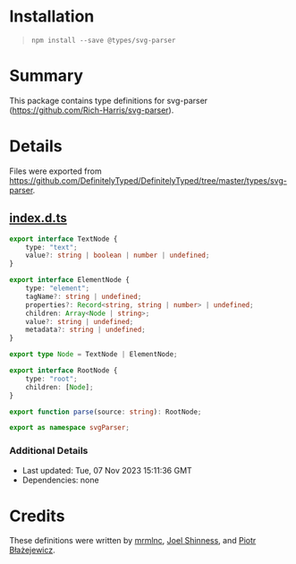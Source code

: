 # Installation
> `npm install --save @types/svg-parser`

# Summary
This package contains type definitions for svg-parser (https://github.com/Rich-Harris/svg-parser).

# Details
Files were exported from https://github.com/DefinitelyTyped/DefinitelyTyped/tree/master/types/svg-parser.
## [index.d.ts](https://github.com/DefinitelyTyped/DefinitelyTyped/tree/master/types/svg-parser/index.d.ts)
````ts
export interface TextNode {
    type: "text";
    value?: string | boolean | number | undefined;
}

export interface ElementNode {
    type: "element";
    tagName?: string | undefined;
    properties?: Record<string, string | number> | undefined;
    children: Array<Node | string>;
    value?: string | undefined;
    metadata?: string | undefined;
}

export type Node = TextNode | ElementNode;

export interface RootNode {
    type: "root";
    children: [Node];
}

export function parse(source: string): RootNode;

export as namespace svgParser;

````

### Additional Details
 * Last updated: Tue, 07 Nov 2023 15:11:36 GMT
 * Dependencies: none

# Credits
These definitions were written by [mrmlnc](https://github.com/mrmlnc), [Joel Shinness](https://github.com/JoelCodes), and [Piotr Błażejewicz](https://github.com/peterblazejewicz).
